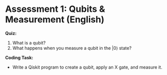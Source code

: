 # Assessment 1: Qubits & Measurement (English)

**Quiz:**
1. What is a qubit?
2. What happens when you measure a qubit in the |0⟩ state?

**Coding Task:**
- Write a Qiskit program to create a qubit, apply an X gate, and measure it.